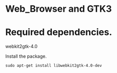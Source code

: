 Web_Browser and GTK3
====================

Required dependencies. 
=====================
webkit2gtk-4.0


Install the package.

`sudo apt-get install libwebkit2gtk-4.0-dev`


